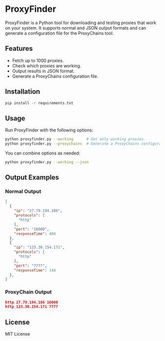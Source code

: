 # ProxyFinder

ProxyFinder is a Python tool for downloading and testing proxies that work on your system. It supports normal and JSON output formats and can generate a configuration file for the ProxyChains tool.

## Features
- Fetch up to 1000 proxies.
- Check which proxies are working.
- Output results in JSON format.
- Generate a ProxyChains configuration file.

## Installation
```sh
pip install -r requirements.txt
```

## Usage
Run ProxyFinder with the following options:
```sh
python proxyfinder.py --working      # Get only working proxies
python proxyfinder.py --proxychains  # Generate a ProxyChains configuration file
```

You can combine options as needed:
```sh
python proxyfinder.py --working --json
```

## Output Examples
### Normal Output
```json
[
  {
    "ip": "27.79.194.186",
    "protocols": [
      "http"
    ],
    "port": "16000",
    "responseTime": 404
  },
  {
    "ip": "123.30.154.171",
    "protocols": [
      "http"
    ],
    "port": "7777",
    "responseTime": 144
  },
]  
```

### ProxyChain Output
```json
http 27.79.194.186 16000
http 123.30.154.171 7777
```

## License
MIT License

